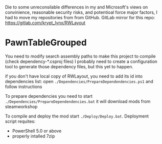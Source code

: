 Die to some unreconsilable differences in my and Microsoft's views on convinience, reasonable security risks, and potentioal force major factors, I had to move my repositories from from GitHub. GitLab mirror for this repo: https://gitlab.com/krypt_lynx/RWLayout

# PawnTableGrouped

You need to modify search assembly paths to make this project to compile (check dependency-*.csproj files)
I probably need to create a configuration tool to generate those dependency files, but this yet to happen.

if you don't have local copy of RWLayout, you need to add its id into dependencies list:
open `./Dependencies/PrepareDependendencies.ps1` and follow instructions


To prepare dependencies you need to start 
`./Dependencies/PrepareDependendencies.bat`
it will download mods from steamworkshop

To compile and deploy the mod start `./Deploy/Deploy.bat`.
Deployment script requites:
- PowerShell 5.0 or above
- properly intalled 7zip
